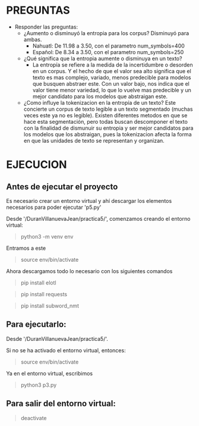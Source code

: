 # PREGUNTAS

- Responder las preguntas:
    - ¿Aumento o disminuyó la entropia para los corpus?
        Disminuyó para ambas.
        - Nahuatl: De 11.98 a 3.50, con el parametro num_symbols=400 
        - Español: De 8.34 a 3.50, con el parametro num_symbols=250
    - ¿Qué significa que la entropia aumente o disminuya en un texto?
        - La entropía se refiere a la medida de la incertidumbre o desorden en un corpus. Y el hecho de que el valor sea alto significa que el texto es mas complejo, variado, menos predecible para modelos que busquen abstraer este. Con un valor bajo, nos indica que el valor tiene menor variedad, lo que lo vuelve mas predecible y un mejor candidato para los modelos que abstraigan este.  
    - ¿Como influye la tokenizacion en la entropía de un texto?
        Este concierte un corpus de texto legible a un texto segmentado (muchas veces este ya no es legible). Existen diferentes metodos en que se hace esta segmentación, pero todas buscan descomponer el texto con la finalidad de dismunuir su entropia y ser mejor candidatos para los modelos que los abstraigan, pues la tokenizacion afecta la forma en que las unidades de texto se representan y organizan.  


# EJECUCION

## Antes de ejecutar el proyecto

Es necesario crear un entorno virtual y ahí descargar los elementos necesarios para poder ejecutar 'p5.py'

Desde '/DuranVillanuevaJean/practica5/', comenzamos creando el entorno virtual:

> python3 -m venv env

Entramos a este

> source env/bin/activate

Ahora descargamos todo lo necesario con los siguientes comandos

> pip install elotl

> pip install requests

> pip install subword_nmt

## Para ejecutarlo:

Desde '/DuranVillanuevaJean/practica5/'.

Si no se ha activado el entorno virtual, entonces:

> source env/bin/activate

Ya en el entorno virtual, escribimos 

> python3 p3.py

## Para salir del entorno virtual:

> deactivate